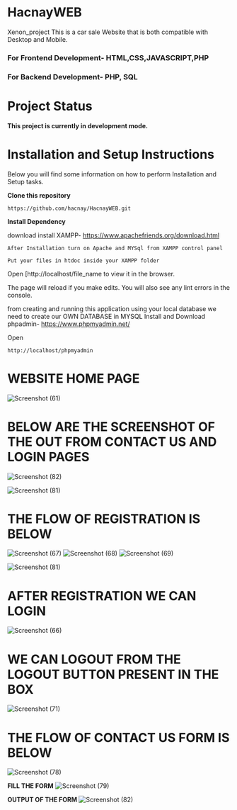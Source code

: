 # HacnayWEB


Xenon_project
This is a car sale Website that is both compatible with Desktop and Mobile.
### For Frontend Development- HTML,CSS,JAVASCRIPT,PHP
### For Backend  Development- PHP, SQL
# Project Status

**This project is currently in development mode.**


# Installation and Setup Instructions

Below you will find some information on how to perform Installation and Setup tasks.

**Clone this repository**
```
https://github.com/hacnay/HacnayWEB.git
```

**Install Dependency**

download install XAMPP- https://www.apachefriends.org/download.html

```
After Installation turn on Apache and MYSql from XAMPP control panel
```

```
Put your files in htdoc inside your XAMPP folder
```
Open [http://localhost/file_name to view it in the browser.

The page will reload if you make edits.
You will also see any lint errors in the console.


from creating and running this application using your local database we need to create our OWN DATABASE in MYSQL
Install and Download phpadmin- https://www.phpmyadmin.net/

Open
```
http://localhost/phpmyadmin
```

# WEBSITE HOME PAGE
![Screenshot (61)](https://user-images.githubusercontent.com/55694609/200975139-dc80eb2e-3cf8-4c93-8a4a-2c31b2466e94.png)


# BELOW ARE THE SCREENSHOT OF THE OUT FROM **CONTACT US** AND **LOGIN** PAGES 

![Screenshot (82)](https://user-images.githubusercontent.com/55694609/200970970-802e110f-316b-4d48-bb7e-d4440cd5c351.png)

![Screenshot (81)](https://user-images.githubusercontent.com/55694609/200970924-240b7715-7551-438e-9d21-baa80d031590.png)

# THE FLOW OF REGISTRATION IS BELOW

![Screenshot (67)](https://user-images.githubusercontent.com/55694609/200973787-fee828f1-f5af-448c-bf76-a730b14112d9.png)
![Screenshot (68)](https://user-images.githubusercontent.com/55694609/200973836-bab196a6-a3fe-485a-bde3-4337262ec5e2.png)
![Screenshot (69)](https://user-images.githubusercontent.com/55694609/200975004-4ff4e729-58cd-41f5-9cc1-0982108b54eb.png)

![Screenshot (81)](https://user-images.githubusercontent.com/55694609/200973935-3346822a-c2e7-457a-95c0-0e4ef5611a4f.png)
# AFTER REGISTRATION WE CAN LOGIN
![Screenshot (66)](https://user-images.githubusercontent.com/55694609/200974036-a1f9dd18-ded8-4b39-b4ad-e2cd899700c3.png)
# WE CAN LOGOUT FROM THE LOGOUT BUTTON PRESENT IN THE BOX
![Screenshot (71)](https://user-images.githubusercontent.com/55694609/200974191-6599aa85-c57c-43a0-9ff5-12b3be00b348.png)


# THE FLOW OF CONTACT US FORM IS BELOW
![Screenshot (78)](https://user-images.githubusercontent.com/55694609/200974339-71558da3-4b2f-4260-86ad-87e0235183a4.png)

**FILL THE FORM**
![Screenshot (79)](https://user-images.githubusercontent.com/55694609/200974540-8c4ae4a9-192f-4aff-9ff4-58a8916bbc36.png)

**OUTPUT OF THE FORM**
![Screenshot (82)](https://user-images.githubusercontent.com/55694609/200974613-9f2a48da-f677-45c4-85a8-368fbe084847.png)










